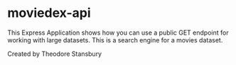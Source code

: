 # moviedex-api

This Express Application shows how you can use a public GET endpoint for working with large datasets.
This is a search engine for a movies dataset.

Created by Theodore Stansbury
